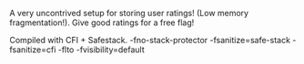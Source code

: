 A very uncontrived setup for storing user ratings! (Low memory fragmentation!). Give good ratings for a free flag!

Compiled with CFI + Safestack. -fno-stack-protector -fsanitize=safe-stack -fsanitize=cfi -flto -fvisibility=default
